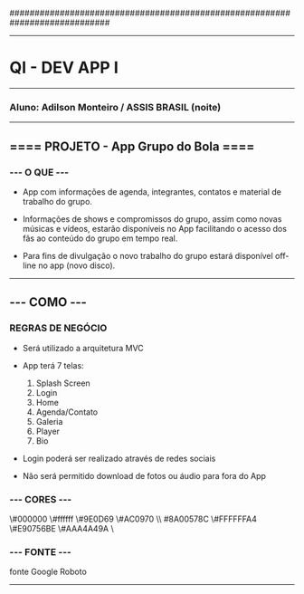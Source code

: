 ############################################################################
<hr>
<h1>QI - DEV APP I</h1>
<hr>
<h3>Aluno: Adilson Monteiro / ASSIS BRASIL (noite)</h3>
<hr>
<h2>==== PROJETO - App Grupo do Bola ====</h2>

<h3>--- O QUE ---</h3>

<p>

* App com informações de agenda, integrantes, contatos e material de trabalho do grupo.

* Informações de shows e compromissos do grupo, assim como novas músicas e vídeos, estarão disponíveis no App facilitando o acesso dos fãs ao conteúdo do grupo em tempo real.

* Para fins de divulgação o novo trabalho do grupo estará disponível off-line no app (novo disco).

</p>
<hr>
<h2>--- COMO ---</h2>

<h3> REGRAS DE NEGÓCIO </h3>

* Será utilizado a arquitetura MVC

* App terá 7 telas:

    1. Splash Screen
    2. Login
    3. Home
    4. Agenda/Contato
    5. Galeria
    6. Player
    7. Bio

* Login poderá ser realizado através de redes sociais

* Não será permitido download de fotos ou áudio para fora do App

<h3>--- CORES ---</h3>
<p> \#000000  \#ffffff  \#9E0D69 \#AC0970 \\ #8A00578C \#FFFFFFA4 \#E90756BE \#AAA4A49A \
</p>

<h3>--- FONTE ---</h3>
<p>fonte Google Roboto</p>

<hr>
